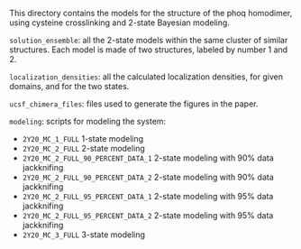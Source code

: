 This directory contains the models for the structure of the phoq homodimer,
using cysteine crosslinking and 2-state Bayesian modeling.

`solution_ensemble`:
all the 2-state models within the same cluster of similar structures.
Each model is made of two structures, labeled by number 1 and 2.

`localization_densities`:
all the calculated localization densities, for given domains, and for the
two states.

`ucsf_chimera_files`:
files used to generate the figures in the paper.

`modeling`:
scripts for modeling the system:

 - `2Y20_MC_1_FULL` 1-state modeling
 - `2Y20_MC_2_FULL` 2-state modeling
 - `2Y20_MC_2_FULL_90_PERCENT_DATA_1` 2-state modeling with 90% data jackknifing
 - `2Y20_MC_2_FULL_90_PERCENT_DATA_2` 2-state modeling with 90% data jackknifing
 - `2Y20_MC_2_FULL_95_PERCENT_DATA_1` 2-state modeling with 95% data jackknifing
 - `2Y20_MC_2_FULL_95_PERCENT_DATA_2` 2-state modeling with 95% data jackknifing
 - `2Y20_MC_3_FULL` 3-state modeling
